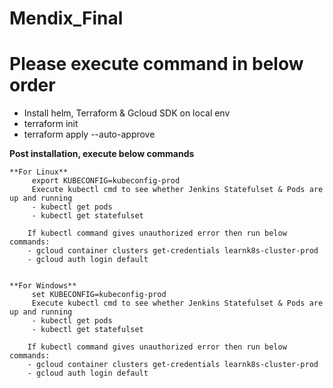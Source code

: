 # Mendix_Final
# Please execute command in below order
 - Install helm, Terraform & Gcloud SDK on local env
 - terraform init
 - terraform apply --auto-approve
 
 **Post installation, execute below commands**
 
    **For Linux**
         export KUBECONFIG=kubeconfig-prod
         Execute kubectl cmd to see whether Jenkins Statefulset & Pods are up and running 
         - kubectl get pods
         - kubectl get statefulset
          
        If kubectl command gives unauthorized error then run below commands:
        - gcloud container clusters get-credentials learnk8s-cluster-prod
        - gcloud auth login default
        

    **For Windows**
         set KUBECONFIG=kubeconfig-prod
         Execute kubectl cmd to see whether Jenkins Statefulset & Pods are up and running 
         - kubectl get pods
         - kubectl get statefulset
          
        If kubectl command gives unauthorized error then run below commands:
        - gcloud container clusters get-credentials learnk8s-cluster-prod
        - gcloud auth login default
